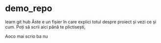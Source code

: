 # demo_repo
learn git hub
Ăste e un fișier în care explici totul despre proiect și vezi ce și cum.
Poți să scrii aici până te plictisești,


Aoco mai scrio ba nu
